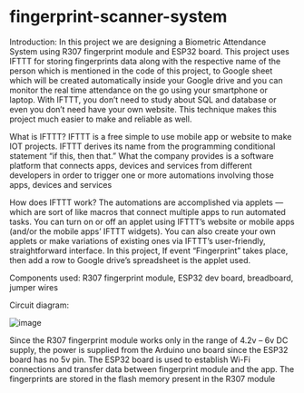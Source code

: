 # fingerprint-scanner-system

Introduction: In this project we are designing a Biometric Attendance System using R307 fingerprint module and ESP32 board. This project uses IFTTT for storing fingerprints data along with the respective name of the person which is mentioned in the code of this project, to Google sheet which will be created automatically inside your Google drive and you can monitor the real time attendance on the go using your smartphone or laptop. With IFTTT, you don’t need to study about SQL and database or even you don’t need have your own website. This technique makes this project much easier to make and reliable as well.


What is IFTTT?
IFTTT is a free simple to use mobile app or website to make IOT projects. IFTTT derives its name from the programming conditional statement “if this, then that.” What the company provides is a software platform that connects apps, devices and services from different developers in order to trigger one or more automations involving those apps, devices and services



How does IFTTT work?
The automations are accomplished via applets — which are sort of like macros that connect multiple apps to run automated tasks. You can turn on or off an applet using IFTTT’s website or mobile apps (and/or the mobile apps’ IFTTT widgets). You can also create your own applets or make variations of existing ones via IFTTT’s user-friendly, straightforward interface. In this project, If event “Fingerprint” takes place, then add a row to Google drive’s spreadsheet is the applet used.


Components used: R307 fingerprint module, ESP32 dev board, breadboard, jumper wires

Circuit diagram: 



![image](https://github.com/pratyush-ec20/fingerprint-scanner-system/assets/78995911/c22c9622-e44f-4ac1-a05c-239bcf28863a)







Since the R307 fingerprint module works only in the range of 4.2v – 6v DC supply, the power is supplied from the Arduino uno board since the ESP32 board has no 5v pin. The ESP32 board is used to establish Wi-Fi connections and transfer data between fingerprint module and the app. The fingerprints are stored in the flash memory present in the R307 module
